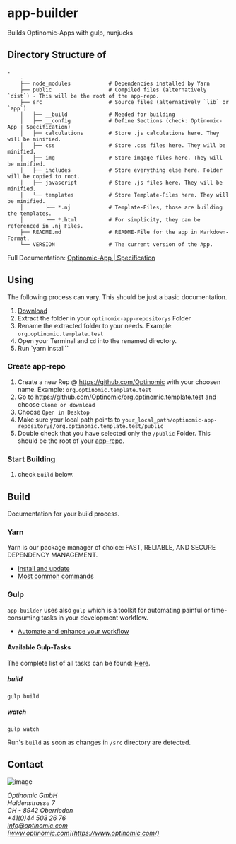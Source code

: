 # app-builder
Builds Optinomic-Apps with gulp, nunjucks

## Directory Structure of <app-builder>

```shell
.
    .
    ├── node_modules            # Dependencies installed by Yarn
    ├── public                  # Compiled files (alternatively `dist`) - This will be the root of the app-repo.
    ├── src                     # Source files (alternatively `lib` or `app`)
    │   ├── __build             # Needed for building
    │   ├── __config            # Define Sections (check: Optinomic-App | Specification)
    │   ├── calculations        # Store .js calculations here. They will be minified.
    │   ├── css                 # Store .css files here. They will be minified.
    │   ├── img                 # Store imgage files here. They will be minified.
    │   ├── includes            # Store everything else here. Folder will be copied to root.
    │   ├── javascript          # Store .js files here. They will be minified.
    │   └── templates           # Store Template-Files here. They will be minified.
    │       ├── *.nj            # Template-Files, those are building the templates.
    │       └── *.html          # For simplicity, they can be referenced in .nj Files.
    ├── README.md               # README-File for the app in Markdown-Format.
    └── VERSION                 # The current version of the App.
```

Full Documentation: [Optinomic-App | Specification](https://doc.optinomic.org/V2/Developers/app_spezifikation.html#dependencies-optional-can-have-many) 

## Using

The following process can vary. This should be just a basic documentation.

1. [Download](https://github.com/Optinomic/app-builder/archive/master.zip)
2. Extract the folder in your `optinomic-app-repositorys` Folder
3. Rename the extracted folder to your needs. Example: `org.optinomic.template.test`
4. Open your Terminal and `cd` into the renamed directory.
5. Run `yarn install``

### Create app-repo

1. Create a new Rep @ https://github.com/Optinomic with your choosen name. Example: `org.optinomic.template.test`
2. Go to https://github.com/Optinomic/org.optinomic.template.test and choose `Clone or download`
3. Choose `Open in Desktop`
4. Make sure your local path points to `your_local_path/optinomic-app-repositorys/org.optinomic.template.test/public`
5. Double check that you have selected only the `/public` Folder. This should be the root of your [app-repo](https://github.com/Optinomic/org.optinomic.template.test).

### Start Building

1. check `Build` below.

## Build

Documentation for your build process.

### Yarn

Yarn is our package manager of choice: FAST, RELIABLE, AND SECURE DEPENDENCY MANAGEMENT.

- [Install and update](https://yarnpkg.com/en/docs/install)
- [Most common commands](https://yarnpkg.com/en/docs/usage)

### Gulp

`app-builder` uses also `gulp` which is a toolkit for automating painful or time-consuming tasks in your development workflow.

- [Automate and enhance your workflow](https://gulpjs.com/)

#### Available Gulp-Tasks

The complete list of all tasks can be found: [Here](https://github.com/Optinomic/app-builder/blob/master/gulpfile.js#L129).

##### build

```shell
gulp build
```

##### watch

```shell
gulp watch
```

Run's `build` as soon as changes in `/src` directory are detected.

## Contact

![image](http://www.optinomic.com/_logo/optinomic_logo_trademark_indigo_25.png)

*Optinomic GmbH*   
*Haldenstrasse 7*     
*CH - 8942 Oberrieden*     
*+41(0)44 508 26 76*    
*[info@optinomic.com](mailto:info@optinomic.com)*   
*[www.optinomic.com](https://www.optinomic.com/)*   
